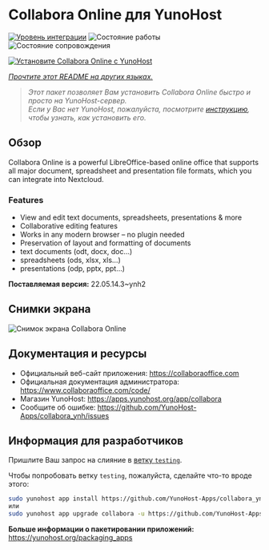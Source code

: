<!--
Важно: этот README был автоматически сгенерирован <https://github.com/YunoHost/apps/tree/master/tools/readme_generator>
Он НЕ ДОЛЖЕН редактироваться вручную.
-->

# Collabora Online для YunoHost

[![Уровень интеграции](https://dash.yunohost.org/integration/collabora.svg)](https://ci-apps.yunohost.org/ci/apps/collabora/) ![Состояние работы](https://ci-apps.yunohost.org/ci/badges/collabora.status.svg) ![Состояние сопровождения](https://ci-apps.yunohost.org/ci/badges/collabora.maintain.svg)

[![Установите Collabora Online с YunoHost](https://install-app.yunohost.org/install-with-yunohost.svg)](https://install-app.yunohost.org/?app=collabora)

*[Прочтите этот README на других языках.](./ALL_README.md)*

> *Этот пакет позволяет Вам установить Collabora Online быстро и просто на YunoHost-сервер.*  
> *Если у Вас нет YunoHost, пожалуйста, посмотрите [инструкцию](https://yunohost.org/install), чтобы узнать, как установить его.*

## Обзор

Collabora Online is a powerful LibreOffice-based online office that supports all major document, spreadsheet and presentation file formats, which you can integrate into Nextcloud.

### Features

- View and edit text documents, spreadsheets, presentations & more
- Collaborative editing features
- Works in any modern browser – no plugin needed
- Preservation of layout and formatting of documents
- text documents (odt, docx, doc…)
- spreadsheets (ods, xlsx, xls…)
- presentations (odp, pptx, ppt…)


**Поставляемая версия:** 22.05.14.3~ynh2

## Снимки экрана

![Снимок экрана Collabora Online](./doc/screenshots/Nextcloud-writer.png)

## Документация и ресурсы

- Официальный веб-сайт приложения: <https://collaboraoffice.com>
- Официальная документация администратора: <https://www.collaboraoffice.com/code/>
- Магазин YunoHost: <https://apps.yunohost.org/app/collabora>
- Сообщите об ошибке: <https://github.com/YunoHost-Apps/collabora_ynh/issues>

## Информация для разработчиков

Пришлите Ваш запрос на слияние в [ветку `testing`](https://github.com/YunoHost-Apps/collabora_ynh/tree/testing).

Чтобы попробовать ветку `testing`, пожалуйста, сделайте что-то вроде этого:

```bash
sudo yunohost app install https://github.com/YunoHost-Apps/collabora_ynh/tree/testing --debug
или
sudo yunohost app upgrade collabora -u https://github.com/YunoHost-Apps/collabora_ynh/tree/testing --debug
```

**Больше информации о пакетировании приложений:** <https://yunohost.org/packaging_apps>
